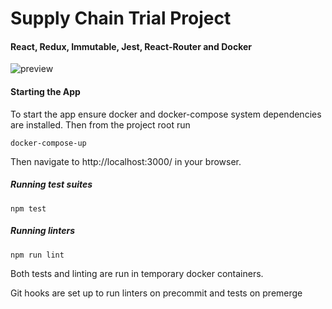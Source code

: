 # Supply Chain Trial Project
#### React, Redux, Immutable, Jest, React-Router and Docker

![preview](https://image.ibb.co/iDcYg5/supply_chain_preview_min.png)

#### Starting the App

To start the app ensure docker and docker-compose system dependencies are installed. Then from the project root run

```
docker-compose-up

```

Then navigate to http://localhost:3000/ in your browser.


##### Running test suites

```
npm test
```

##### Running linters

```
npm run lint
```

Both tests and linting are run in temporary docker containers.

Git hooks are set up to run linters on precommit and tests on premerge
